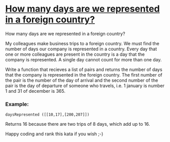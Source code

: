 # [How many days are we represented in a foreign country?](https://www.codewars.com/kata/58e93b4706db4d24ee000096) #

How many days are we represented in a foreign country?

My colleagues make business trips to a foreign country. We must find the number of days our company is represented in a country. Every day that one or more colleagues are present in the country is a day that the company is represented. A single day cannot count for more than one day.

Write a function that recieves a list of pairs and returns the number of days that the company is represented in the foreign country. The first number of the pair is the number of the day of arrival and the second number of the pair is the day of departure of someone who travels, i.e. 1 january is number 1 and 31 of december is 365.

### Example: ###

    daysRepresented ([[10,17],[200,207]])

Returns 16 because there are two trips of 8 days, which add up to 16.

Happy coding and rank this kata if you wish ;-)
